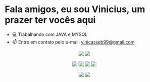 # Fala amigos, eu sou Vinicius, um prazer ter vocês aqui

- 💻 Trabalhando com JAVA e MYSQL  
- 📫 Entre em contato pelo e-mail: [vinicasseb99@gmail.com](mailto:vinicasseb99@gmail.com)

<!-- GitHub Stats -->
<p align="center">
  <img src="https://github-readme-stats.vercel.app/api?username=leocalegario&show_icons=true&theme=dark" />
  <img src="https://github-readme-stats.vercel.app/api/top-langs/?username=leocalegario&layout=compact&theme=dark" />
</p>

<!-- Skills -->
<p align="center">
  <img src="https://img.shields.io/badge/JavaScript-F7DF1E?style=for-the-badge&logo=javascript&logoColor=black"/>
  <img src="https://img.shields.io/badge/HTML5-E34F26?style=for-the-badge&logo=html5&logoColor=white"/>
  <img src="https://img.shields.io/badge/CSS3-1572B6?style=for-the-badge&logo=css3&logoColor=white"/>
  <img src="https://img.shields.io/badge/Python-3776AB?style=for-the-badge&logo=python&logoColor=white"/>
</p>

<!-- Redes Sociais -->
<p align="center">
  <a href="https://instagram.com/SEU_USUARIO" target="_blank"><img src="https://img.shields.io/badge/Instagram-E4405F?style=for-the-badge&logo=instagram&logoColor=white" /></a>
  <a href="https://linkedin.com/in/SEU_USUARIO" target="_blank"><img src="https://img.shields.io/badge/LinkedIn-0077B5?style=for-the-badge&logo=linkedin&logoColor=white" /></a>
</p>
